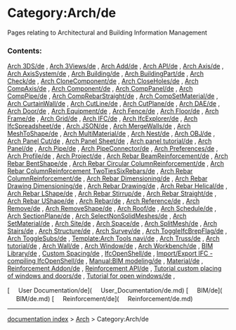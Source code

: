 # Category:Arch/de
Pages relating to Architectural and Building Information Management

### Contents:

[Arch 3DS/de](Arch_3DS/de.md) , [Arch 3Views/de](Arch_3Views/de.md) , [Arch Add/de](Arch_Add/de.md) , [Arch API/de](Arch_API/de.md) , [Arch Axis/de](Arch_Axis/de.md) , [Arch AxisSystem/de](Arch_AxisSystem/de.md) , [Arch Building/de](Arch_Building/de.md) , [Arch BuildingPart/de](Arch_BuildingPart/de.md) , [Arch Check/de](Arch_Check/de.md) , [Arch CloneComponent/de](Arch_CloneComponent/de.md) , [Arch CloseHoles/de](Arch_CloseHoles/de.md) , [Arch CompAxis/de](Arch_CompAxis/de.md) , [Arch Component/de](Arch_Component/de.md) , [Arch CompPanel/de](Arch_CompPanel/de.md) , [Arch CompPipe/de](Arch_CompPipe/de.md) , [Arch CompRebarStraight/de](Arch_CompRebarStraight/de.md) , [Arch CompSetMaterial/de](Arch_CompSetMaterial/de.md) , [Arch CurtainWall/de](Arch_CurtainWall/de.md) , [Arch CutLine/de](Arch_CutLine/de.md) , [Arch CutPlane/de](Arch_CutPlane/de.md) , [Arch DAE/de](Arch_DAE/de.md) , [Arch Door/de](Arch_Door/de.md) , [Arch Equipment/de](Arch_Equipment/de.md) , [Arch Fence/de](Arch_Fence/de.md) , [Arch Floor/de](Arch_Floor/de.md) , [Arch Frame/de](Arch_Frame/de.md) , [Arch Grid/de](Arch_Grid/de.md) , [Arch IFC/de](Arch_IFC/de.md) , [Arch IfcExplorer/de](Arch_IfcExplorer/de.md) , [Arch IfcSpreadsheet/de](Arch_IfcSpreadsheet/de.md) , [Arch JSON/de](Arch_JSON/de.md) , [Arch MergeWalls/de](Arch_MergeWalls/de.md) , [Arch MeshToShape/de](Arch_MeshToShape/de.md) , [Arch MultiMaterial/de](Arch_MultiMaterial/de.md) , [Arch Nest/de](Arch_Nest/de.md) , [Arch OBJ/de](Arch_OBJ/de.md) , [Arch Panel Cut/de](Arch_Panel_Cut/de.md) , [Arch Panel Sheet/de](Arch_Panel_Sheet/de.md) , [Arch panel tutorial/de](Arch_panel_tutorial/de.md) , [Arch Panel/de](Arch_Panel/de.md) , [Arch Pipe/de](Arch_Pipe/de.md) , [Arch PipeConnector/de](Arch_PipeConnector/de.md) , [Arch Preferences/de](Arch_Preferences/de.md) , [Arch Profile/de](Arch_Profile/de.md) , [Arch Project/de](Arch_Project/de.md) , [Arch Rebar BeamReinforcement/de](Arch_Rebar_BeamReinforcement/de.md) , [Arch Rebar BentShape/de](Arch_Rebar_BentShape/de.md) , [Arch Rebar Circular ColumnReinforcement/de](Arch_Rebar_Circular_ColumnReinforcement/de.md) , [Arch Rebar ColumnReinforcement TwoTiesSixRebars/de](Arch_Rebar_ColumnReinforcement_TwoTiesSixRebars/de.md) , [Arch Rebar ColumnReinforcement/de](Arch_Rebar_ColumnReinforcement/de.md) , [Arch Rebar Dimensioning/de](Arch_Rebar_Dimensioning/de.md) , [Arch Rebar Drawing Dimensioning/de](Arch_Rebar_Drawing_Dimensioning/de.md) , [Arch Rebar Drawing/de](Arch_Rebar_Drawing/de.md) , [Arch Rebar Helical/de](Arch_Rebar_Helical/de.md) , [Arch Rebar LShape/de](Arch_Rebar_LShape/de.md) , [Arch Rebar Stirrup/de](Arch_Rebar_Stirrup/de.md) , [Arch Rebar Straight/de](Arch_Rebar_Straight/de.md) , [Arch Rebar UShape/de](Arch_Rebar_UShape/de.md) , [Arch Rebar/de](Arch_Rebar/de.md) , [Arch Reference/de](Arch_Reference/de.md) , [Arch Remove/de](Arch_Remove/de.md) , [Arch RemoveShape/de](Arch_RemoveShape/de.md) , [Arch Roof/de](Arch_Roof/de.md) , [Arch Schedule/de](Arch_Schedule/de.md) , [Arch SectionPlane/de](Arch_SectionPlane/de.md) , [Arch SelectNonSolidMeshes/de](Arch_SelectNonSolidMeshes/de.md) , [Arch SetMaterial/de](Arch_SetMaterial/de.md) , [Arch Site/de](Arch_Site/de.md) , [Arch Space/de](Arch_Space/de.md) , [Arch SplitMesh/de](Arch_SplitMesh/de.md) , [Arch Stairs/de](Arch_Stairs/de.md) , [Arch Structure/de](Arch_Structure/de.md) , [Arch Survey/de](Arch_Survey/de.md) , [Arch ToggleIfcBrepFlag/de](Arch_ToggleIfcBrepFlag/de.md) , [Arch ToggleSubs/de](Arch_ToggleSubs/de.md) , [Template:Arch Tools navi/de](Template:Arch_Tools_navi/de.md) , [Arch Truss/de](Arch_Truss/de.md) , [Arch tutorial/de](Arch_tutorial/de.md) , [Arch Wall/de](Arch_Wall/de.md) , [Arch Window/de](Arch_Window/de.md) , [Arch Workbench/de](Arch_Workbench/de.md) , [BIM Library/de](BIM_Library/de.md) , [Custom Spacing/de](Custom_Spacing/de.md) , [IfcOpenShell/de](IfcOpenShell/de.md) , [Import/Export IFC - compiling IfcOpenShell/de](Import/Export_IFC_-_compiling_IfcOpenShell/de.md) , [Manual:BIM modeling/de](Manual:BIM_modeling/de.md) , [Material/de](Material/de.md) , [Reinforcement Addon/de](Reinforcement_Addon/de.md) , [Reinforcement API/de](Reinforcement_API/de.md) , [Tutorial custom placing of windows and doors/de](Tutorial_custom_placing_of_windows_and_doors/de.md) , [Tutorial for open windows/de](Tutorial_for_open_windows/de.md) ,

[<img src="images/Property.png" style="width:16px"> User Documentation/de](<img src="images/Property.png" style="width:16px"> User_Documentation/de.md) [<img src="images/Property.png" style="width:16px"> BIM/de](<img src="images/Property.png" style="width:16px"> BIM/de.md) [<img src="images/Property.png" style="width:16px"> Reinforcement/de](<img src="images/Property.png" style="width:16px"> Reinforcement/de.md)

---
[documentation index](../README.md) > [Arch](Category_Arch.md) > Category:Arch/de
